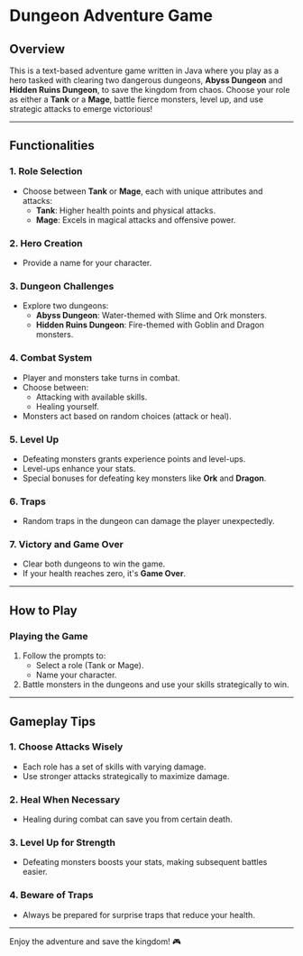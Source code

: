 # Dungeon Adventure Game

## **Overview**
This is a text-based adventure game written in Java where you play as a hero tasked with clearing two dangerous dungeons, **Abyss Dungeon** and **Hidden Ruins Dungeon**, to save the kingdom from chaos. Choose your role as either a **Tank** or a **Mage**, battle fierce monsters, level up, and use strategic attacks to emerge victorious!

---

## **Functionalities**

### **1. Role Selection**
- Choose between **Tank** or **Mage**, each with unique attributes and attacks:
  - **Tank**: Higher health points and physical attacks.
  - **Mage**: Excels in magical attacks and offensive power.

### **2. Hero Creation**
- Provide a name for your character.

### **3. Dungeon Challenges**
- Explore two dungeons:
  - **Abyss Dungeon**: Water-themed with Slime and Ork monsters.
  - **Hidden Ruins Dungeon**: Fire-themed with Goblin and Dragon monsters.

### **4. Combat System**
- Player and monsters take turns in combat.
- Choose between:
  - Attacking with available skills.
  - Healing yourself.
- Monsters act based on random choices (attack or heal).

### **5. Level Up**
- Defeating monsters grants experience points and level-ups.
- Level-ups enhance your stats.
- Special bonuses for defeating key monsters like **Ork** and **Dragon**.

### **6. Traps**
- Random traps in the dungeon can damage the player unexpectedly.

### **7. Victory and Game Over**
- Clear both dungeons to win the game.
- If your health reaches zero, it's **Game Over**.

---

## **How to Play**

### **Playing the Game**
1. Follow the prompts to:
   - Select a role (Tank or Mage).
   - Name your character.
2. Battle monsters in the dungeons and use your skills strategically to win.

---

## **Gameplay Tips**

### **1. Choose Attacks Wisely**
- Each role has a set of skills with varying damage.
- Use stronger attacks strategically to maximize damage.

### **2. Heal When Necessary**
- Healing during combat can save you from certain death.

### **3. Level Up for Strength**
- Defeating monsters boosts your stats, making subsequent battles easier.

### **4. Beware of Traps**
- Always be prepared for surprise traps that reduce your health.

---

Enjoy the adventure and save the kingdom! 🎮